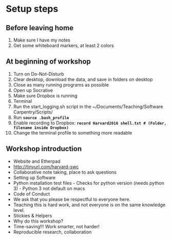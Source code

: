 # Setup steps

## Before leaving home

1.  Make sure I have my notes
2.  Get some whiteboard markers, at least 2 colors
  
## At beginning of workshop

1.  Turn on Do-Not-Disturb
2.  Clear desktop, download the data, and save in folders on desktop
3.  Close as many running programs as possible
4.  Open up Socrative
5.  Make sure Dropbox is running
6.  Terminal
  1.  Run the start_logging.sh script in the ~/Documents/Teaching/Software Carpentry/Scripts/
  2.  Run **`source .bash_profile`**
  3.  Enable recording to Dropbox: **`record Harvard2016 shell.txt # (Folder, filename inside Dropbox)`**
  4.  Change the terminal profile to something more readable
  
## Workshop introduction

-  Website and Etherpad
  -  <http://tinyurl.com/harvard-swc>
  -  Collaborative note taking, place to ask questions
-  Setting up Software
  -  Python installation test files
    -  Checks for python version (needs python 3)
    -  Python 3 not default on macs
-  Code of Conduct
  -  We ask that you please be respectful to everyone here.
  -  Teaching this is hard work, and not everyone is on the same knowledge level.
-  Stickies & Helpers
-  Why do this workshop?
  -  Time-saving!!!  Work smarter, not harder!
  -  Reproducible research, collaboration

